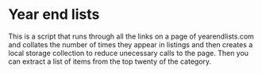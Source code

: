 # Year end lists

This is a script that runs through all the links on a page of yearendlists.com and collates the number of times they appear in listings and then creates a local storage collection to reduce unecessary calls to the page. Then you can extract a list of items from the top twenty of the category.
